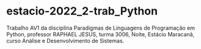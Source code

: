 # estacio-2022_2-trab_Python
Trabalho AV1 da disciplina Paradigmas de Linguagens de Programação em Python, professor RAPHAEL JESUS, turma 3006, Noite, Estácio Maracanã, curso Análise e Desenvolvimento de Sistemas.
